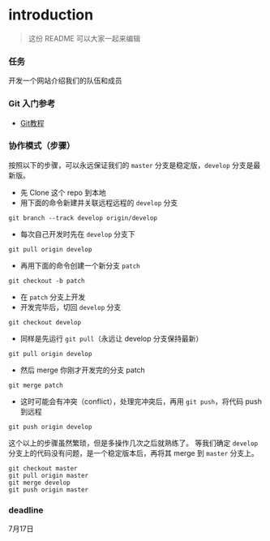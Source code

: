 # introduction

> 这份 README 可以大家一起来编辑

### 任务

开发一个网站介绍我们的队伍和成员


### Git 入门参考

- [Git教程](http://www.liaoxuefeng.com/wiki/0013739516305929606dd18361248578c67b8067c8c017b000)

### 协作模式（步骤）

按照以下的步骤，可以永远保证我们的 `master` 分支是稳定版，`develop` 分支是最新版。

- 先 Clone 这个 repo 到本地
- 用下面的命令新建并关联远程远程的 `develop` 分支

```shell
git branch --track develop origin/develop
```

- 每次自己开发时先在 `develop` 分支下

```shell
git pull origin develop
```

- 再用下面的命令创建一个新分支 `patch`

```shell
git checkout -b patch
```

- 在 `patch` 分支上开发
- 开发完毕后，切回 `develop` 分支

```shell
git checkout develop
```

- 同样是先运行 `git pull`（永远让 develop 分支保持最新）

```shell
git pull origin develop
```

- 然后 merge 你刚才开发完的分支 patch

```shell
git merge patch
```

- 这时可能会有冲突（conflict），处理完冲突后，再用 `git push`，将代码 push 到远程

```shell
git push origin develop
```

这个以上的步骤虽然繁琐，但是多操作几次之后就熟练了。
等我们确定 `develop` 分支上的代码没有问题，是一个稳定版本后，再将其 merge 到 `master` 分支上。

```shell
git checkout master
git pull origin master
git merge develop
git push origin master
```


### deadline

7月17日
